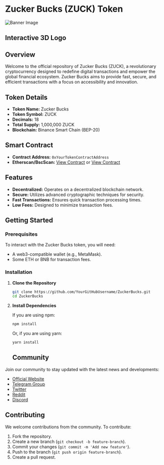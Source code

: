 # Zucker Bucks (ZUCK) Token

![Banner Image](images/ZuckLogo.glb)

## Interactive 3D Logo

<div align="center">
  <model-viewer src="assets/zuckerbucks-logo.glb" alt="Zucker Bucks 3D Logo" auto-rotate camera-controls></model-viewer>
</div>


## Overview

Welcome to the official repository of Zucker Bucks (ZUCK), a revolutionary cryptocurrency designed to redefine digital transactions and empower the global financial ecosystem. Zucker Bucks aims to provide fast, secure, and efficient transactions with a focus on accessibility and innovation.

## Token Details

- **Token Name:** Zucker Bucks
- **Token Symbol:** ZUCK
- **Decimals:** 18
- **Total Supply:** 1,000,000 ZUCK
- **Blockchain:** Binance Smart Chain (BEP-20)

## Smart Contract

- **Contract Address:** `0xYourTokenContractAddress`
- **Etherscan/BscScan:** [View Contract](https://etherscan.io/address/0xYourTokenContractAddress) or [View Contract](https://bscscan.com/address/0xYourTokenContractAddress)

## Features

- **Decentralized:** Operates on a decentralized blockchain network.
- **Secure:** Utilizes advanced cryptographic techniques for security.
- **Fast Transactions:** Ensures quick transaction processing times.
- **Low Fees:** Designed to minimize transaction fees.

## Getting Started

### Prerequisites

To interact with the Zucker Bucks token, you will need:

- A web3-compatible wallet (e.g., MetaMask).
- Some ETH or BNB for transaction fees.

### Installation

1. **Clone the Repository**

   ```bash
   git clone https://github.com/YourGitHubUsername/ZuckerBucks.git
   cd ZuckerBucks
2. **Install Dependencies**

   If you are using npm:

   ```bash
   npm install
   ```

   Or, if you are using yarn:

   ```bash
   yarn install
   ```
   ## Community

Join our community to stay updated with the latest news and developments:

- [Official Website](http://yourwebsite.com)
- [Telegram Group](http://t.me/yourtelegramgroup)
- [Twitter](http://twitter.com/yourtwitterhandle)
- [Reddit](http://reddit.com/r/yourredditcommunity)
- [Discord](http://discord.gg/yourdiscordserver)

## Contributing

We welcome contributions from the community. To contribute:

1. Fork the repository.
2. Create a new branch (`git checkout -b feature-branch`).
3. Commit your changes (`git commit -m 'Add new feature'`).
4. Push to the branch (`git push origin feature-branch`).
5. Create a pull request.
